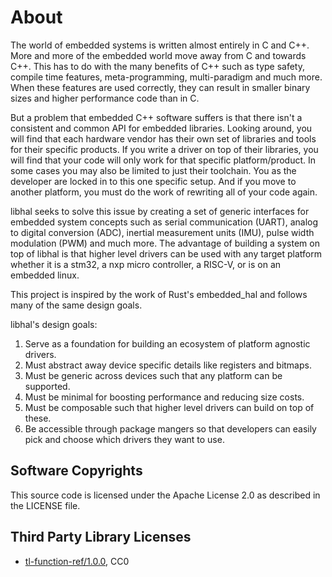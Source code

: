# About

The world of embedded systems is written almost entirely in C and C++. More and
more of the embedded world move away from C and towards C++. This has to do with
the many benefits of C++ such as type safety, compile time features,
meta-programming, multi-paradigm and much more. When these features are used
correctly, they can result in smaller binary sizes and higher performance code
than in C.

But a problem that embedded C++ software suffers is that there isn't a
consistent and common API for embedded libraries. Looking around, you will find
that each hardware vendor has their own set of libraries and tools for their
specific products. If you write a driver on top of their libraries, you will
find that your code will only work for that specific platform/product. In some
cases you may also be limited to just their toolchain. You as the developer are
locked in to this one specific setup. And if you move to another platform, you
must do the work of rewriting all of your code again.

libhal seeks to solve this issue by creating a set of generic interfaces for
embedded system concepts such as serial communication (UART), analog to digital
conversion (ADC), inertial measurement units (IMU), pulse width modulation (PWM)
and much more. The advantage of building a system on top of libhal is that
higher level drivers can be used with any target platform whether it is a stm32,
a nxp micro controller, a RISC-V, or is on an embedded linux.

This project is inspired by the work of Rust's embedded_hal and follows many of
the same design goals.

libhal's design goals:

1. Serve as a foundation for building an ecosystem of platform agnostic drivers.
2. Must abstract away device specific details like registers and bitmaps.
3. Must be generic across devices such that any platform can be supported.
4. Must be minimal for boosting performance and reducing size costs.
5. Must be composable such that higher level drivers can build on top of these.
6. Be accessible through package mangers so that developers can easily pick and
   choose which drivers they want to use.

## Software Copyrights

This source code is licensed under the Apache License 2.0 as described in the
LICENSE file.

## Third Party Library Licenses

- [tl-function-ref/1.0.0](https://github.com/TartanLlama/function_ref), CC0
